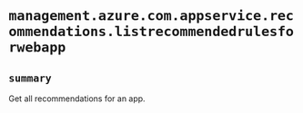 # `management.azure.com.appservice.recommendations.listrecommendedrulesforwebapp`

## `summary`
Get all recommendations for an app.


